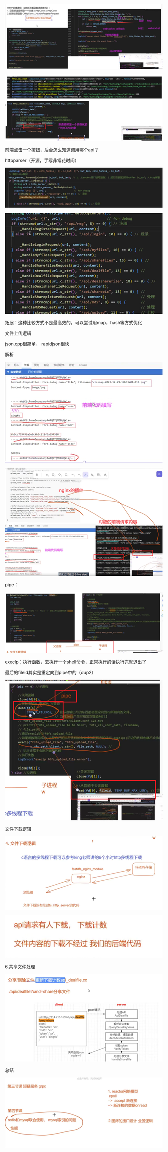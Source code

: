 ![image-20241021205436653](9.2.4.%E5%9B%BE%E5%BA%8A%E6%9C%8D%E5%8A%A1%E7%A8%8B%E5%BA%8F%E4%BB%A3%E7%A0%81%E9%80%BB%E8%BE%91%E5%88%86%E6%9E%90.assets/image-20241021205436653.png)

![image-20241021205456858](9.2.4.%E5%9B%BE%E5%BA%8A%E6%9C%8D%E5%8A%A1%E7%A8%8B%E5%BA%8F%E4%BB%A3%E7%A0%81%E9%80%BB%E8%BE%91%E5%88%86%E6%9E%90.assets/image-20241021205456858.png)



前端点击一个按钮，后台怎么知道调用哪个api？

httpparser（开源，手写非常花时间）

![image-20241021210134376](9.2.4.%E5%9B%BE%E5%BA%8A%E6%9C%8D%E5%8A%A1%E7%A8%8B%E5%BA%8F%E4%BB%A3%E7%A0%81%E9%80%BB%E8%BE%91%E5%88%86%E6%9E%90.assets/image-20241021210134376.png)

![image-20241021210330206](9.2.4.%E5%9B%BE%E5%BA%8A%E6%9C%8D%E5%8A%A1%E7%A8%8B%E5%BA%8F%E4%BB%A3%E7%A0%81%E9%80%BB%E8%BE%91%E5%88%86%E6%9E%90.assets/image-20241021210330206.png)

拓展：这种比较方式不是最高效的，可以尝试用map，hash等方式优化



文件上传逻辑

json.cpp很简单， rapidjson很快



解析

![image-20241021212253094](9.2.4.%E5%9B%BE%E5%BA%8A%E6%9C%8D%E5%8A%A1%E7%A8%8B%E5%BA%8F%E4%BB%A3%E7%A0%81%E9%80%BB%E8%BE%91%E5%88%86%E6%9E%90.assets/image-20241021212253094.png)

 

![image-20241021212509597](9.2.4.%E5%9B%BE%E5%BA%8A%E6%9C%8D%E5%8A%A1%E7%A8%8B%E5%BA%8F%E4%BB%A3%E7%A0%81%E9%80%BB%E8%BE%91%E5%88%86%E6%9E%90.assets/image-20241021212509597.png)

pipe：

![image-20241021215138002](9.2.4.%E5%9B%BE%E5%BA%8A%E6%9C%8D%E5%8A%A1%E7%A8%8B%E5%BA%8F%E4%BB%A3%E7%A0%81%E9%80%BB%E8%BE%91%E5%88%86%E6%9E%90.assets/image-20241021215138002.png)

execlp：执行函数，去执行一个shell命令，正常执行的话执行完就退出了

最后的fileid其实是重定向到pipe中的（dup2）

![image-20241021215511150](9.2.4.%E5%9B%BE%E5%BA%8A%E6%9C%8D%E5%8A%A1%E7%A8%8B%E5%BA%8F%E4%BB%A3%E7%A0%81%E9%80%BB%E8%BE%91%E5%88%86%E6%9E%90.assets/image-20241021215511150.png)





文件下载逻辑

![image-20241021220244270](9.2.4.%E5%9B%BE%E5%BA%8A%E6%9C%8D%E5%8A%A1%E7%A8%8B%E5%BA%8F%E4%BB%A3%E7%A0%81%E9%80%BB%E8%BE%91%E5%88%86%E6%9E%90.assets/image-20241021220244270.png)

![image-20241021220315916](9.2.4.%E5%9B%BE%E5%BA%8A%E6%9C%8D%E5%8A%A1%E7%A8%8B%E5%BA%8F%E4%BB%A3%E7%A0%81%E9%80%BB%E8%BE%91%E5%88%86%E6%9E%90.assets/image-20241021220315916.png)

6.共享文件处理

![image-20241021224455451](9.2.4.%E5%9B%BE%E5%BA%8A%E6%9C%8D%E5%8A%A1%E7%A8%8B%E5%BA%8F%E4%BB%A3%E7%A0%81%E9%80%BB%E8%BE%91%E5%88%86%E6%9E%90.assets/image-20241021224455451.png)

总结

![image-20241021224857821](9.2.4.%E5%9B%BE%E5%BA%8A%E6%9C%8D%E5%8A%A1%E7%A8%8B%E5%BA%8F%E4%BB%A3%E7%A0%81%E9%80%BB%E8%BE%91%E5%88%86%E6%9E%90.assets/image-20241021224857821.png)